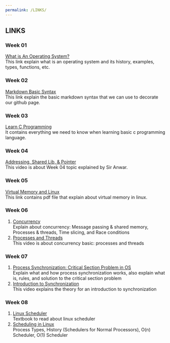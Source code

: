 ```yaml
---
permalink: /LINKS/
---
```


## LINKS

### Week 01
[What is An Operating System?](https://www.guru99.com/operating-system-tutorial.html)<br>
This link explain what is an operating system and its history, examples, types, functions, etc.
### Week 02
[Markdown Basic Syntax](https://www.markdownguide.org/basic-syntax/)<br>
This link explain the basic markdown syntax that we can use to decorate our github page.
### Week 03
[Learn C Programming](https://www.programiz.com/c-programming)<br>
It contains everything we need to know when learning basic c programming language.
### Week 04
[Addressing, Shared Lib, & Pointer](https://youtu.be/aQgyZGd1MhY)<br>
This video is about Week 04 topic explained by Sir Anwar.
### Week 05
[Virtual Memory and Linux](http://events17.linuxfoundation.org/sites/events/files/slides/elc_2016_mem_0.pdf)<br>
This link contains pdf file that explain about virtual memory in linux.
### Week 06
1. [Concurrency](https://web.mit.edu/6.005/www/fa14/classes/17-concurrency/#reading_17_concurrency)<br>
Explain about concurrency: Message passing & shared memory, Processes & threads, Time slicing, and Race conditions
2. [Processes and Threads](https://youtu.be/Wv7mzX8w3jI)<br>
This video is about concurrency basic: processes and threads
### Week 07
1. [Process Synchronization: Critical Section Problem in OS](https://www.guru99.com/process-synchronization.html)<br>
Explain what and how process synchronization works, also explain what is, rules, and solution to the critical section problem
2. [Introduction to Synchronization](https://youtu.be/2yocuGca5As)<br>
This video explains the theory for an introduction to synchronization
### Week 08
1. [Linux Scheduler](https://www.kernel.org/doc/html/latest/scheduler/index.html)<br>
Textbook to read about linux scheduler
2. [Scheduling in Linux](https://youtu.be/vF3KKMI3_1s)<br>
Process Types, History (Schedulers for Normal Processors), O(n) Scheduler, O(1) Scheduler
